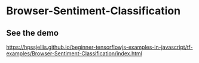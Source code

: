 # Browser-Sentiment-Classification

## See the demo
https://hpssjellis.github.io/beginner-tensorflowjs-examples-in-javascript/tf-examples/Browser-Sentiment-Classification/index.html




